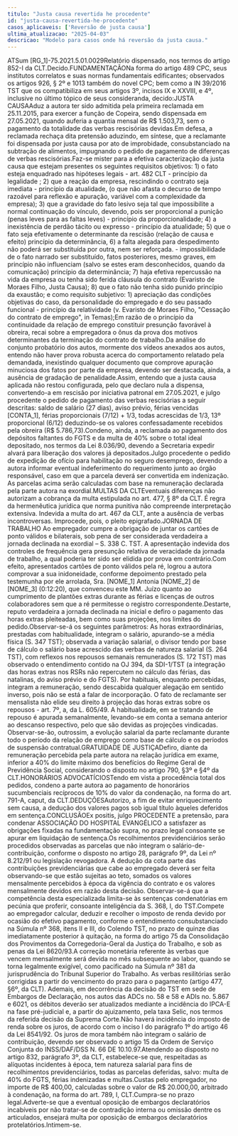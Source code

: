 ```yaml
---
titulo: "Justa causa revertida he procedente"
id: "justa-causa-revertida-he-procedente"
casos_aplicaveis: ['Reversão de justa causa']
ultima_atualizacao: "2025-04-03"
descricao: "Modelo para casos onde há reversão da justa causa."
---
```


ATSum [RG_1]-75.2021.5.01.0029Relatório dispensado, nos termos do artigo 852-I da CLT.Decido.FUNDAMENTAÇÃONa forma do artigo 489 CPC, seus institutos correlatos e suas normas fundamentais edificantes; observados os artigos 926, § 2º e 1013 também do novel CPC; bem como a IN 39/2016 TST que os compatibiliza em seus artigos 3º, incisos IX e XXVIII, e 4º, inclusive no último tópico de seus consideranda, decido:JUSTA CAUSAAduz a autora ter sido admitida pela primeira reclamada em 25.11.2015, para exercer a função de Copeira, sendo dispensada em 27.05.2021, quando auferia a quantia mensal de R$ 1.503,73, sem o pagamento da totalidade das verbas rescisórias devidas.Em defesa, a reclamada rechaça dita pretensão aduzindo, em síntese, que a reclamante foi dispensada por justa causa por ato de improbidade, consubstanciado na subtração de alimentos, impugnando o pedido de pagamento de diferenças de verbas rescisórias.Faz-se mister para a efetiva caracterização da justa causa que estejam presentes os seguintes requisitos objetivos: 1) o fato esteja enquadrado nas hipóteses legais - art. 482 CLT - princípio da legalidade ; 2) que a reação da empresa, rescindindo o contrato seja imediata - princípio da atualidade, (o que não afasta o decurso de tempo razoável para reflexão e apuração, variável com a complexidade da empresa); 3) que a gravidade do fato lesivo seja tal que impossibilite a normal continuação do vínculo, devendo, pois ser proporcional a punição (penas leves para as faltas leves) - princípio da proporcionalidade; 4) a inexistência de perdão tácito ou expresso - princípio da atualidade; 5) que o fato seja efetivamente o determinante da rescisão (relação de causa e efeito) princípio da determinância, 6) a falta alegada para despedimento não poderá ser substituída por outra, nem ser reforçada. - impossibilidade de o fato narrado ser substituído, fatos posteriores, mesmo graves, em princípio não influenciam (salvo se estes eram desconhecidos, quando da comunicação) princípio da determinância; 7) haja efetiva repercussão na vida da empresa ou tenha sido ferida cláusula do contrato (Evaristo de Moraes Filho, Justa Causa); 8) que o fato não tenha sido punido princípio da exaustão; e como requisito subjetivo: 1) apreciação das condições objetivas do caso, da personalidade do empregado e do seu passado funcional - princípio da relatividade (v. Evaristo de Moraes Filho, "Cessação do contrato de emprego", in Temas);Em razão de o princípio da continuidade da relação de emprego constituir presunção favorável à obreira, recai sobre a empregadora o ônus da prova dos motivos determinantes da terminação do contrato de trabalho.Da análise do conjunto probatório dos autos, mormente dos vídeos anexados aos autos, entendo não haver prova robusta acerca do comportamento relatado pela demandada, inexistindo qualquer documento que comprove apuração minuciosa dos fatos por parte da empresa, devendo ser destacada, ainda, a ausência de gradação de penalidade.Assim, entendo que a justa causa aplicada não restou configurada, pelo que declaro nula a dispensa, convertendo-a em rescisão por iniciativa patronal em 27.05.2021, e julgo procedente o pedido de pagamento das verbas rescisórias a seguir descritas: saldo de salário (27 dias), aviso prévio, férias vencidas [CONTA_1], férias proporcionais (7/12) + 1/3,  todas acrescidas de 1/3, 13º proporcional (6/12) deduzindo-se os valores confessadamente recebidos pela obreira (R$ 5.786,73).Condeno, ainda, a reclamada ao pagamento dos depósitos faltantes do FGTS e da multa de 40% sobre o total ideal depositado, nos termos da Lei 8.036/90, devendo a Secretaria expedir alvará para liberação dos valores já depositados.Julgo procedente o pedido de expedição de ofício para habilitação no seguro desemprego, devendo a autora informar eventual indeferimento do requerimento junto ao órgão responsável, caso em que a parcela deverá ser convertida em indenização. As parcelas acima serão calculadas com base na remuneração declarada pela parte autora na exordial.MULTAS DA CLTEventuais diferenças não autorizam a cobrança da multa estipulada no art. 477, § 8º da CLT. É regra da hermenêutica jurídica que norma punitiva não compreende interpretação extensiva. Indevida a multa do art. 467 da CLT, ante a ausência de verbas incontroversas. Improcede, pois, o pleito epigrafado.JORNADA DE TRABALHO	Ao empregador cumpre a obrigação de juntar os cartões de ponto válidos e bilaterais, sob pena de ser considerada verdadeira a jornada declinada na exordial – S. 338 C. TST. A apresentação indevida dos controles de frequência gera presunção relativa de veracidade da jornada de trabalho, a qual poderia ter sido ser elidida por prova em contrário.Com efeito, apresentados cartões de ponto válidos pela ré, logrou a autora comprovar a sua inidoneidade, conforme depoimento prestado pela testemunha por ele arrolada, Sra. [NOME_1] Antonia [NOME_2] de [NOME_3] (0:12:20), que convenceu este MM. Juízo quanto ao cumprimento de plantões extras durante as férias e licenças de outros colaboradores sem que a ré permitesse o registro correspondente.Destarte, reputo verdadeira a jornada declinada na inicial e defiro o  pagamento das horas extras pleiteadas, bem como suas projeções, nos limites do pedido.Observar-se-á os seguintes parâmetros: As horas extraordinárias, prestadas com habitualidade, integram o salário, apurando-se a média física (S. 347 TST); observada a variação salarial, o divisor tendo por base de cálculo o salário base acrescido das verbas de natureza salarial (S. 264 TST), com reflexos nos repousos semanais remunerados (S. 172 TST) mas observado o entendimento contido na OJ 394, da SDI-1/TST (a integração das horas extras nos RSRs não repercutem no cálculo das férias, das natalinas, do aviso prévio e do FGTS). Por habituais, enquanto percebidas, integram a remuneração, sendo descabida qualquer alegação em sentido inverso, pois não se está a falar de incorporação. O fato de reclamante ser mensalista não elide seu direito à projeção das horas extras sobre os repousos - art. 7º, a, da L. 605/49. A habitualidade, em se tratando de repouso é apurada semanalmente, levando-se em conta a semana anterior ao descanso respectivo, pelo que são devidas as projeções vindicadas. Observar-se-ão, outrossim, a evolução salarial da parte reclamante durante todo o período da relação de emprego como base de cálculo e os períodos de suspensão contratual.GRATUIDADE DE JUSTIÇADefiro, diante da remuneração percebida pela parte autora na relação jurídica em exame, inferior a 40% do limite máximo dos benefícios do Regime Geral de Previdência Social, considerando o disposto no artigo 790, §3º e §4º da CLT.HONORÁRIOS ADVOCATÍCIOSTendo em vista a procedência total dos pedidos, condeno a parte autora ao pagamento de honorários sucumbenciais recíprocos de 10% do valor da condenação, na forma do art. 791-A, caput, da CLT.DEDUÇÕESAutorizo, a fim de evitar enriquecimento sem causa, a dedução dos valores pagos sob igual título àqueles deferidos em sentença.CONCLUSÃOEx positis, julgo PROCEDENTE a pretensão, para condenar ASSOCIAÇÃO DO HOSPITAL EVANGÉLICO a satisfazer as obrigações fixadas na fundamentação supra, no prazo legal consoante se apurar em liquidação de sentença.Os recolhimentos previdenciários serão procedidos observadas as parcelas que não integram o salário-de-contribuição, conforme o disposto no artigo 28, parágrafo 9º, da Lei nº 8.212/91 ou legislação revogadora. A dedução da cota parte das contribuições previdenciárias que cabe ao empregado deverá ser feita observando-se que estão sujeitas ao teto, somados os valores mensalmente percebidos à época da vigência do contrato e os valores mensalmente devidos em razão desta decisão. Observar-se-á que a competência desta especializada limita-se às sentenças condenatórias em pecúnia que proferir, consoante inteligência da S. 368, I, do TST.Compete ao empregador calcular, deduzir e recolher o imposto de renda devido por ocasião do efetivo pagamento, conforme o entendimento consubstanciado na Súmula nº 368, itens II e III, do Colendo TST, no prazo de quinze dias imediatamente posterior à quitação, na forma do artigo 75 da Consolidação dos Provimentos da Corregedoria-Geral da Justiça do Trabalho, e sob as penas da Lei 8620/93.A correção monetária referente às verbas que vencem mensalmente será devida no mês subsequente ao labor, quando se torna legalmente exigível, como pacificado na Súmula nº 381 da jurisprudência do Tribunal Superior do Trabalho. As verbas resilitórias serão corrigidas a partir do vencimento do prazo para o pagamento (artigo 477, §6º, da CLT). Ademais, em decorrência da decisão do TST em sede de Embargos de Declaração, nos autos das ADCs no. 58 e 58 e ADIs no. 5.867 e 6021, os débitos deverão ser atualizados mediante a incidência do IPCA-E na fase pré-judicial e, a partir do ajuizamento, pela taxa Selic, nos termos da referida decisão da Suprema Corte.Não haverá incidência do imposto de renda sobre os juros, de acordo com o inciso I do parágrafo 1º do artigo 46 da Lei 8541/92. Os juros de mora também não integram o salário de contribuição, devendo ser observado o artigo 15 da Ordem de Serviço Conjunta do INSS/DAF/DSS N. 66 DE 10.10.97.Atendendo ao disposto no artigo 832, parágrafo 3º, da CLT, estabelece-se que, respeitadas as alíquotas incidentes à época, tem natureza salarial para fins de recolhimentos previdenciários, todas as parcelas deferidas, salvo: multa de 40% do FGTS, férias indenizadas e multas.Custas pelo empregador, no importe de R$ 400,00, calculadas sobre o valor de R$ 20.000,00, arbitrado à condenação, na forma do art. 789, I, CLT.Cumpra-se no prazo legal.Adverte-se que a eventual oposição de embargos declaratórios incabíveis por não tratar-se de contradição interna ou omissão dentre os articulados, ensejará multa por oposição de embargos declaratórios protelatórios.Intimem-se.